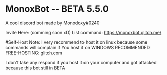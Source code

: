 # MonoxBot -- BETA 5.5.0
A cool discord bot made by Monodoxy#0240

Invite Here: (comming soon xD)
List command: https://monoxbot.glitch.me/

#Self-Host
Note: I very recommend to host it on linux because some commands will complain if You host it on WINDOWS
RECOMMENDED FREE-HOSTING: glitch.com

I don't take any respond if you host it on your computer and got attacked because this bot still in BETA
